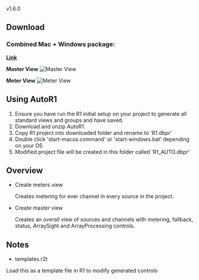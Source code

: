 v1.6.0

## Download

### Combined Mac + Windows package:
**[Link](https://github.com/lachyc/AutoR1/releases)**

**Master View**
![Master View](https://i.imgur.com/owTAui2.png)

**Meter View**
![Meter View](https://i.imgur.com/lwmrZE1.png)

## Using AutoR1
1. Ensure you have run the R1 initial setup on your project to generate all standard views and groups and have saved.
2. Download and unzip AutoR1.
3. Copy R1 project into downloaded folder and rename to 'R1.dbpr'
4. Double click 'start-macos.command' or 'start-windows.bat' depending on your OS
5. Modified project file will be created in this folder called 'R1_AUTO.dbpr'

## Overview

- Create meters view

  Creates metering for ever channel in every source in the project.

- Create master view

  Creates an overall view of sources and channels with metering, fallback, status, ArraySight and ArrayProcessing controls.


## Notes
- templates.r2t

Load this as a template file in R1 to modify generated controls

